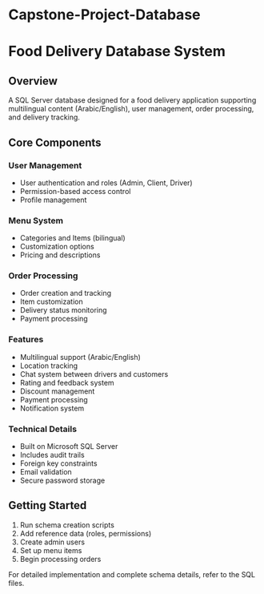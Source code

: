 # Capstone-Project-Database
# Food Delivery Database System

## Overview
A SQL Server database designed for a food delivery application supporting multilingual content (Arabic/English), user management, order processing, and delivery tracking.

## Core Components

### User Management
- User authentication and roles (Admin, Client, Driver)
- Permission-based access control
- Profile management

### Menu System
- Categories and Items (bilingual)
- Customization options
- Pricing and descriptions

### Order Processing
- Order creation and tracking
- Item customization
- Delivery status monitoring
- Payment processing

### Features
- Multilingual support (Arabic/English)
- Location tracking
- Chat system between drivers and customers
- Rating and feedback system
- Discount management
- Payment processing
- Notification system

### Technical Details
- Built on Microsoft SQL Server
- Includes audit trails
- Foreign key constraints
- Email validation
- Secure password storage

## Getting Started
1. Run schema creation scripts
2. Add reference data (roles, permissions)
3. Create admin users
4. Set up menu items
5. Begin processing orders

For detailed implementation and complete schema details, refer to the SQL files.
